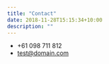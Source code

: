 ```yaml
---
title: "Contact"
date: 2018-11-28T15:15:34+10:00
description: ""
---
```


* +61 098 711 812
* test@domain.com